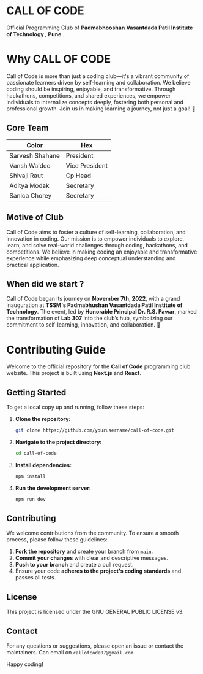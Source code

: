 
# CALL OF CODE

Official Programming Club of **Padmabhooshan Vasantdada Patil Institute of Technology , Pune** . 

# Why CALL OF CODE 

Call of Code is more than just a coding club—it's a vibrant community of passionate learners driven by self-learning and collaboration. We believe coding should be inspiring, enjoyable, and transformative. Through hackathons, competitions, and shared experiences, we empower individuals to internalize concepts deeply, fostering both personal and professional growth. Join us in making learning a journey, not just a goal! 🚀






## Core Team

| Color             | Hex                                                                |
| ----------------- | ------------------------------------------------------------------ |
| Sarvesh Shahane | President
| Vansh Waldeo | Vice President  
| Shivaji Raut | Cp Head |
| Aditya Modak | Secretary |
| Sanica Chorey | Secretary |


## Motive of Club 



Call of Code aims to foster a culture of self-learning, collaboration, and innovation in coding. Our mission is to empower individuals to explore, learn, and solve real-world challenges through coding, hackathons, and competitions. We believe in making coding an enjoyable and transformative experience while emphasizing deep conceptual understanding and practical application.
## When did we start ?


Call of Code began its journey on **November 7th, 2022**, with a grand inauguration at **TSSM's Padmabhushan Vasantdada Patil Institute of Technology**. The event, led by **Honorable Principal Dr. R.S. Pawar**, marked the transformation of **Lab 307** into the club’s hub, symbolizing our commitment to self-learning, innovation, and collaboration. 🚀
# Contributing Guide

Welcome to the official repository for the **Call of Code** programming club website. This project is built using **Next.js** and **React**.

## Getting Started

To get a local copy up and running, follow these steps:

1. **Clone the repository:**
   ```bash
   git clone https://github.com/yourusername/call-of-code.git
   ```
2. **Navigate to the project directory:**
   ```bash
   cd call-of-code
   ```
3. **Install dependencies:**
   ```bash
   npm install
   ```
4. **Run the development server:**
   ```bash
   npm run dev
   ```

## Contributing

We welcome contributions from the community. To ensure a smooth process, please follow these guidelines:

1. **Fork the repository** and create your branch from `main`.
2. **Commit your changes** with clear and descriptive messages.
3. **Push to your branch** and create a pull request.
4. Ensure your code **adheres to the project's coding standards** and passes all tests.

## License

This project is licensed under the GNU GENERAL PUBLIC LICENSE v3.

## Contact

For any questions or suggestions, please open an issue or contact the maintainers.
Can email on `callofcode07@gmail.com`

Happy coding!
